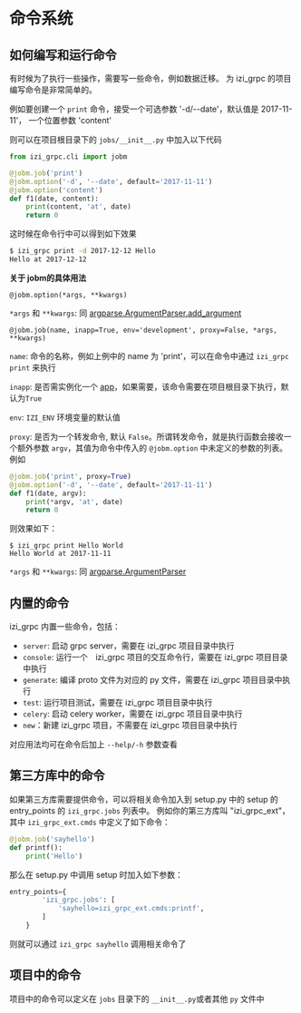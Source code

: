 # 命令系统

## 如何编写和运行命令

有时候为了执行一些操作，需要写一些命令，例如数据迁移。
为 izi_grpc 的项目编写命令是非常简单的。


例如要创建一个 `print` 命令，接受一个可选参数 '-d/--date'，默认值是 2017-11-11'， 一个位置参数 'content'

则可以在项目根目录下的 `jobs/__init__.py` 中加入以下代码

```python
from izi_grpc.cli import jobm

@jobm.job('print')
@jobm.option('-d', '--date', default='2017-11-11')
@jobm.option('content')
def f1(date, content):
    print(content, 'at', date)
    return 0
```

这时候在命令行中可以得到如下效果

```sh
$ izi_grpc print -d 2017-12-12 Hello
Hello at 2017-12-12
```

**关于 jobm的具体用法**

`@jobm.option(*args, **kwargs)`

`*args` 和 `**kwargs`: 同 [argparse.ArgumentParser.add_argument](https://docs.python.org/3/library/argparse.html#the-add-argument-method)

`@jobm.job(name, inapp=True, env='development', proxy=False, *args, **kwargs)`

`name`: 命令的名称，例如上例中的 name 为 'print'，可以在命令中通过 `izi_grpc print` 来执行

`inapp`: 是否需实例化一个 [app](app)，如果需要，该命令需要在项目根目录下执行，默认为`True`

`env`: `IZI_ENV` 环境变量的默认值

`proxy`: 是否为一个转发命令, 默认 `False`。所谓转发命令，就是执行函数会接收一个额外参数 `argv`，其值为命令中传入的 `@jobm.option` 中未定义的参数的列表。例如

```python
@jobm.job('print', proxy=True)
@jobm.option('-d', '--date', default='2017-11-11')
def f1(date, argv):
    print(*argv, 'at', date)
    return 0
```

则效果如下：
```
$ izi_grpc print Hello World
Hello World at 2017-11-11
```

`*args` 和 `**kwargs`: 同 [argparse.ArgumentParser](https://docs.python.org/3/library/argparse.html#argparse.ArgumentParser)


## 内置的命令

izi_grpc 内置一些命令，包括：

- `server`: 启动 grpc server，需要在 izi_grpc 项目目录中执行
- `console`: 运行一个　izi_grpc 项目的交互命令行，需要在 izi_grpc 项目目录中执行
- `generate`: 编译 proto 文件为对应的 py 文件，需要在 izi_grpc 项目目录中执行
- `test`: 运行项目测试，需要在 izi_grpc 项目目录中执行
- `celery`: 启动 celery worker，需要在 izi_grpc 项目目录中执行
- `new`：新建 izi_grpc 项目，不需要在 izi_grpc 项目目录中执行

对应用法均可在命令后加上 `--help/-h` 参数查看

## 第三方库中的命令

如果第三方库需要提供命令，可以将相关命令加入到 setup.py 中的 setup 的 entry_points 的 `izi_grpc.jobs` 列表中。
例如你的第三方库叫 "izi_grpc_ext"，其中 `izi_grpc_ext.cmds` 中定义了如下命令：

```python
@jobm.job('sayhello')
def printf():
    print('Hello')
```

那么在 setup.py 中调用 setup 时加入如下参数：

```python
entry_points={
        'izi_grpc.jobs': [
            'sayhello=izi_grpc_ext.cmds:printf',
        ]
    }
```

则就可以通过 `izi_grpc sayhello` 调用相关命令了

## 项目中的命令

项目中的命令可以定义在 `jobs` 目录下的 `__init__.py`或者其他 `py` 文件中
